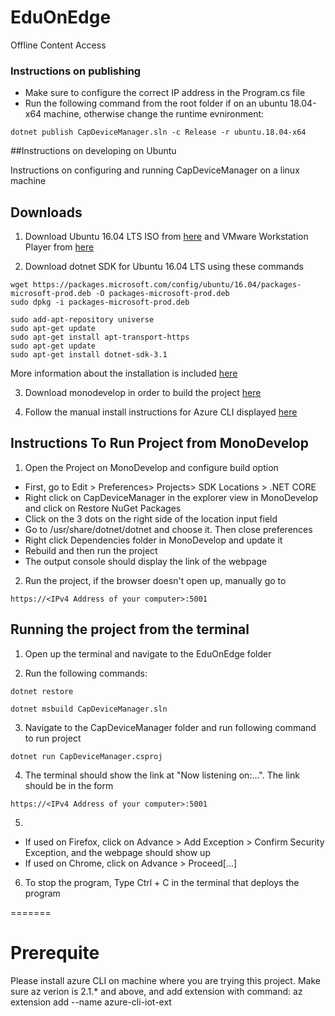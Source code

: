 # EduOnEdge
Offline Content Access


### Instructions on publishing
 * Make sure to configure the correct IP address in the Program.cs file
 * Run the following command from the root folder if on an ubuntu 18.04-x64 machine,
    otherwise change the runtime evnironment:

 ```dotnet publish CapDeviceManager.sln -c Release -r ubuntu.18.04-x64```

##Instructions on developing on Ubuntu

Instructions on configuring and running CapDeviceManager on a linux machine 

## Downloads

1. Download Ubuntu 16.04 LTS ISO from [here](https://releases.ubuntu.com/16.04/) and VMware Workstation Player from [here](https://www.vmware.com/content/vmware/vmware-published-sites/us/products/workstation-player.html.html)

2. Download dotnet SDK for Ubuntu 16.04 LTS using these commands 

```
wget https://packages.microsoft.com/config/ubuntu/16.04/packages-microsoft-prod.deb -O packages-microsoft-prod.deb
sudo dpkg -i packages-microsoft-prod.deb
```

```
sudo add-apt-repository universe
sudo apt-get update
sudo apt-get install apt-transport-https
sudo apt-get update
sudo apt-get install dotnet-sdk-3.1 
```
More information about the installation is included [here](https://docs.microsoft.com/en-us/dotnet/core/install/linux-ubuntu#1604-)

3. Download monodevelop in order to build the project [here](https://www.monodevelop.com/download/#fndtn-download-lin)

4. Follow the manual install instructions for Azure CLI displayed [here](https://docs.microsoft.com/en-us/cli/azure/install-azure-cli-apt?view=azure-cli-latest#manual-install-instructions)

## Instructions To Run Project from MonoDevelop

1. Open the Project on MonoDevelop and configure build option
  * First, go to Edit > Preferences> Projects> SDK Locations > .NET CORE
  * Right click on CapDeviceManager in the explorer view in MonoDevelop and click on Restore NuGet Packages
  * Click on the 3 dots on the right side of the location input field
  * Go to /usr/share/dotnet/dotnet and choose it. Then close preferences
  * Right click Dependencies folder in MonoDevelop and update it
  * Rebuild and then run the project
  * The output console should display the link of the webpage

2. Run the project, if the browser doesn't open up, manually go to 
```
https://<IPv4 Address of your computer>:5001
```

## Running the project from the terminal 
1. Open up the terminal and navigate to the EduOnEdge folder

2. Run the following commands: 

```
dotnet restore

dotnet msbuild CapDeviceManager.sln
```
3. Navigate to the CapDeviceManager folder and run following command to run project

```
dotnet run CapDeviceManager.csproj
```

4. The terminal should show the link at "Now listening on:...". The link should be in the form
```
https://<IPv4 Address of your computer>:5001
```

5. 
- If used on Firefox, click on Advance > Add Exception > Confirm Security Exception, and the webpage should show up
- If used on Chrome, click on Advance > Proceed[...]

6. To stop the program, Type Ctrl + C in the terminal that deploys the program

=======
# Prerequite
Please install azure CLI on machine where you are trying this project.
Make sure az verion is 2.1.* and above, and add extension with command:
	az extension add --name azure-cli-iot-ext

